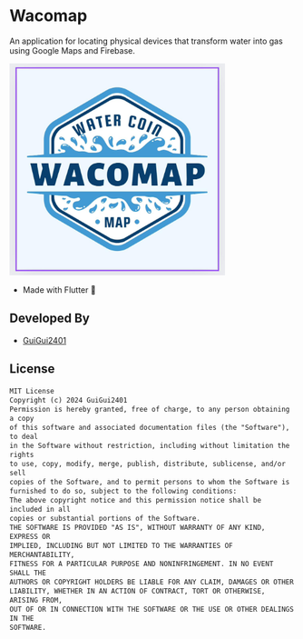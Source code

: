 # Wacomap

An application for locating physical devices that transform water into gas using Google Maps and Firebase. 

<img width="380" alt="Logo" src="https://github.com/GuiGui2401/Wacomap/blob/master/assets/icons/icon.jpg">

- Made with Flutter 💙


## Developed By

- [GuiGui2401](https://github.com/GuiGui2401)

## License

```text
MIT License
Copyright (c) 2024 GuiGui2401
Permission is hereby granted, free of charge, to any person obtaining a copy
of this software and associated documentation files (the "Software"), to deal
in the Software without restriction, including without limitation the rights
to use, copy, modify, merge, publish, distribute, sublicense, and/or sell
copies of the Software, and to permit persons to whom the Software is
furnished to do so, subject to the following conditions:
The above copyright notice and this permission notice shall be included in all
copies or substantial portions of the Software.
THE SOFTWARE IS PROVIDED "AS IS", WITHOUT WARRANTY OF ANY KIND, EXPRESS OR
IMPLIED, INCLUDING BUT NOT LIMITED TO THE WARRANTIES OF MERCHANTABILITY,
FITNESS FOR A PARTICULAR PURPOSE AND NONINFRINGEMENT. IN NO EVENT SHALL THE
AUTHORS OR COPYRIGHT HOLDERS BE LIABLE FOR ANY CLAIM, DAMAGES OR OTHER
LIABILITY, WHETHER IN AN ACTION OF CONTRACT, TORT OR OTHERWISE, ARISING FROM,
OUT OF OR IN CONNECTION WITH THE SOFTWARE OR THE USE OR OTHER DEALINGS IN THE
SOFTWARE.
```
